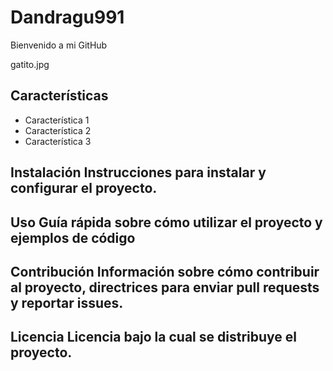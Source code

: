 # Dandragu991
Bienvenido a mi GitHub

gatito.jpg
## Características
- Característica 1
- Característica 2
- Característica 3

## Instalación Instrucciones para instalar y configurar el proyecto.

## Uso Guía rápida sobre cómo utilizar el proyecto y ejemplos de código
  
## Contribución Información sobre cómo contribuir al proyecto, directrices para enviar pull requests y reportar issues.
  
## Licencia Licencia bajo la cual se distribuye el proyecto.
